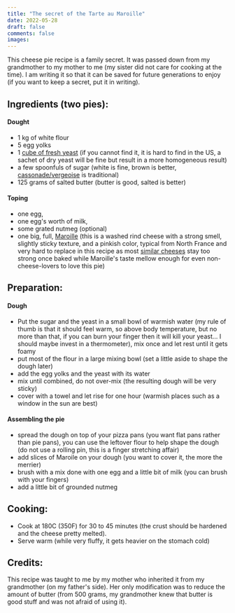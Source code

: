 ```yaml
---
title: "The secret of the Tarte au Maroille"
date: 2022-05-28
draft: false
comments: false
images:
---
```


This cheese pie recipe is a family secret.
It was passed down from my grandmother to my mother to me (my sister did not care for cooking at the time).
I am writing it so that it can be saved for future generations to enjoy (if you want to keep a secret, put it in writing).

## Ingredients (two pies):

#### Dought

* 1 kg of white flour
* 5 egg yolks
* 1 [cube of fresh yeast](https://en.wikipedia.org/wiki/Baker%27s_yeast#/media/File:Compressed_fresh_yeast_-_1.jpg) (if you cannot find it, it is hard to find in the US, a sachet of dry yeast will be fine but result in a more homogeneous result)
* a few spoonfuls of sugar (white is fine, brown is better, [cassonade/vergeoise](https://store.belgianshop.com/sugars/91-tirlemont-cassonade-graeffe-1kg.html) is traditional)
* 125 grams of salted butter (butter is good, salted is better)

#### Toping

* one egg,
* one egg's worth of milk,
* some grated nutmeg (optional)
* one big, full, [Maroille](https://en.wikipedia.org/wiki/Maroilles_cheese) (this is a washed rind cheese with a strong smell, slightly sticky texture, and a pinkish color, typical from North France and very hard to replace in this recipe as most [similar cheeses](https://www.gourmetsleuth.com/ingredients/detail/maroilles-cheese) stay too strong once baked while Maroille's taste mellow enough for even non-cheese-lovers to love this pie)

## Preparation:

#### Dough

* Put the sugar and the yeast in a small bowl of warmish water (my rule of thumb is that it should feel warm, so above body temperature, but no more than that, if you can burn your finger then it will kill your yeast... I should maybe invest in a thermometer), mix once and let rest until it gets foamy
* put most of the flour in a large mixing bowl (set a little aside to shape the dough later)
* add the egg yolks and the yeast with its water
* mix until combined, do not over-mix (the resulting dough will be very sticky)
* cover with a towel and let rise for one hour (warmish places such as a window in the sun are best)

#### Assembling the pie

* spread the dough on top of your pizza pans (you want flat pans rather than pie pans), you can use the leftover flour to help shape the dough (do not use a rolling pin, this is a finger stretching affair)
* add slices of Maroile on your dough (you want to cover it, the more the merrier)
* brush with a mix done with one egg and a little bit of milk (you can brush with your fingers)
* add a little bit of grounded nutmeg

## Cooking:

* Cook at 180C (350F) for 30 to 45 minutes (the crust should be hardened and the cheese pretty melted).
* Serve warm (while very fluffy, it gets heavier on the stomach cold)

## Credits:

This recipe was taught to me by my mother who inherited it from my grandmother (on my father's side).
Her only modification was to reduce the amount of butter (from 500 grams, my grandmother knew that butter is good stuff and was not afraid of using it).
